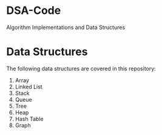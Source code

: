 # DSA-Code
Algorithm Implementations and Data Structures

# Data Structures
The following data structures are covered in this repository:

1. Array <br>
2. Linked List <br>
3. Stack <br>
4. Queue <br>
5. Tree <br>
6. Heap <br>
7. Hash Table <br>
8. Graph 
